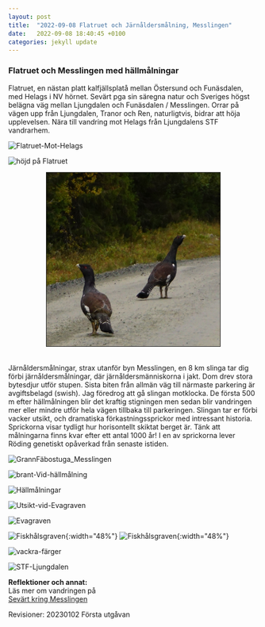 ```yaml
---
layout: post
title:  "2022-09-08 Flatruet och Järnåldersmålning, Messlingen"
date:   2022-09-08 18:40:45 +0100
categories: jekyll update
---
```

<h3>Flatruet och Messlingen med hällmålningar</h3>

Flatruet, en nästan platt kalfjällsplatå mellan Östersund och Funäsdalen, med Helags i NV hörnet.  Sevärt pga sin säregna natur och Sveriges högst belägna väg mellan Ljungdalen och  Funäsdalen / Messlingen. Orrar på vägen upp från Ljungdalen, Tranor och Ren, naturligtvis, bidrar att höja upplevelsen. Nära till vandring mot Helags från Ljungdalens STF vandrarhem.

![Flatruet-Mot-Helags](/img/flatruet/Flatruet-Mot-Helags_DSC04905.JPG "Flatruet-Mot-Helags")

![höjd på Flatruet](/img/flatruet/höjd-Flatruet_DSC04897.JPG "höjd-Flatruet")

<div style="text-align: center;"><img  width="350" height="350" src="/img/flatruet/Orrar-ovan-Ljungdalen_DSC04980_crop1.JPG" border="1px solid red"/> 
</div>
<br>

Järnåldersmålningar, strax utanför byn Messlingen,  en 8 km slinga tar dig förbi järnåldersmålningar, där järnåldersmänniskorna i jakt. Dom drev stora bytesdjur utför stupen. Sista biten från allmän väg till närmaste parkering är avgiftsbelagd (swish). Jag föredrog att gå slingan motklocka. De första 500 m efter hällmålningen blir det kraftig stigningen men sedan blir vandringen mer eller mindre utför hela vägen tillbaka till parkeringen. 
Slingan tar er förbi vacker utsikt, och dramatiska förkastningssprickor med intressant historia. Sprickorna visar tydligt hur horisontellt skiktat berget är. Tänk att målningarna finns kvar efter ett antal 1000 år! I en av sprickorna lever Röding genetiskt opåverkad från senaste istiden. 



![GrannFäbostuga_Messlingen](/img/flatruet/GrannFäbostuga_Messlingen_DSC03878.JPG "GrannFäbostuga_Messlingen")

![brant-Vid-hällmålning](/img/flatruet/brant-Vid-hällmålning_DSC03889.JPG "brant-Vid-hällmålning")

![Hällmålningar](/img/flatruet/Hällmålningar_DSC03885.JPG "Hällmålningar")

![Utsikt-vid-Evagraven](/img/flatruet/Utsikt-vid-Evagraven_DSC03891.JPG "Utsikt-vid-Evagraven")

![Evagraven](/img/flatruet/Evagraven_DSC03895.JPG "Evagraven")

![Fiskhålsgraven](/img/flatruet/Fiskhålsgraven1_DSC04944.JPG "Fiskhålsgraven"){:width="48%"} 
![Fiskhålsgraven](/img/flatruet/Fiskhålsgraven_DSC03901.JPG  "Fiskhålsgraven"){:width="48%"}

![vackra-färger](/img/flatruet/vackra-färger_DSC03900.JPG "vackra-färger")

![STF-Ljungdalen](/img/flatruet/STF-Ljungdalen_DSC04910.JPG "STF-Ljungdalen")





<b>Reflektioner och annat:</b>
<br>Läs mer om vandringen på   
<a href="https://visitmesslingen.se/sevart/" target="_top">Sevärt kring Messlingen</a>
<br>

Revisioner:
20230102 Första utgåvan

